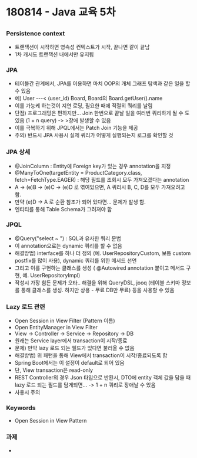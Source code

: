 # 180814 - Java 교육 5차
## 

### Persistence context
* 트랜잭션이 시작하면 영속성 컨텍스트가 시작, 끝나면 같이 끝남
* 1차 캐시도 트랜잭션 내에서만 유지됨

### JPA
* 테이블간 관계에서, JPA를 이용하면 마치 OOP의 개체 그래프 탐색과 같은 일을 할 수 있음
* 예) User ---< (user_id) Board, Board의 Board.getUser().name
* 이를 가능케 하는것이 지연 로딩, 필요한 때에 적절히 쿼리를 날림
* 단점) 프로그래밍은 편하지만... Join 한번으로 끝날 일을 여러번 쿼리하게 될 수 도 있음 (1 + n query) -> >장애 발생할 수 있음
* 이를 극복하기 위해 JPQL에서는 Patch Join 기능을 제공
* 주의) 반드시 JPA 사용시 실제 쿼리가 어떻게 실행되는지 로그를 확인할 것

### JPA 상세
* @JoinColumn : Entity에 Foreign key가 있는 경우 annotation을 지정
* @ManyToOne(targetEntity = ProductCategory.class, fetch=FetchType.EAGER) : 해당 필드를 조회시 모두 가져오겠다는 annotation
* A -> (e)B -> (e)C -> (e)D 로 엮여있으면, A 쿼리시 B, C, D를 모두 가져오려고 함.
* 만약 (e)D -> A 로 순환 참조가 되어 있다면... 문제가 발생 함.
* 엔티티를 통해 Table Schema가 그려져야 함

### JPQL
* @Query("select ~ ") : SQL과 유사한 쿼리 문법
* 이 annotation으로는 dynamic 쿼리를 할 수 없음
* 해결방법) interface를 하나 더 정의 (예. UserRepositoryCustom, 보통 custom postfix를 많이 사용), dynamic 쿼리를 위한 메서드 선언
* 그리고 이를 구현하는 클래스를 생성 ( @Autowired annotation 붙이고 메서드 구현, 예. UserRepositoryImpl)
* 작성시 가장 힘든 문제가 오타.. 해결을 위해 QueryDSL, jooq (테이블 스키마 정보를 통해 클래스를 생성. 하지만 상용 - 무료 DB만 무료) 등을 사용할 수 있음

### Lazy 로드 관련
* Open Session in View Filter (Pattern 이름)
* Open EntityManager in View Filter
* View -> Controller -> Service -> Repository -> DB
* 원래는 Service layer에서 transaction이 시작/종료
* 문제) 만약 lazy 로드 되는 필드가 있다면 불러올 수 없음
* 해결방법) 위 패턴을 통해 View에서 transaction이 시작/종료되도록 함
* Spring Boot에서는 이 설정이 default로 되어 있음
* 단, View transaction은 read-only
* REST Controller의 경우 Json 타입으로 반환시, DTO에 entity 객체 값을 담을 때 lazy 로드 되는 필드를 담게되면... -> 1 + n 쿼리로 장애날 수 있음
* 사용시 주의

### Keywords
* Open Session in View Pattern

### 과제
* 
